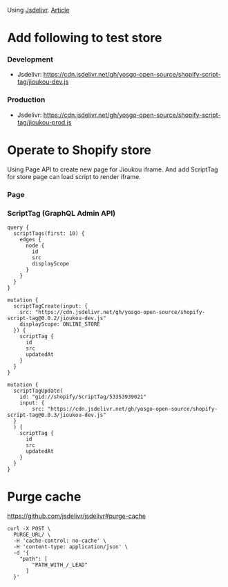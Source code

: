 Using [Jsdelivr](https://www.jsdelivr.com/features). [Article](https://zellwk.com/blog/jsdelivr/)

# Add following to test store

### Development

- Jsdelivr: https://cdn.jsdelivr.net/gh/yosgo-open-source/shopify-script-tag/jioukou-dev.js

### Production

- Jsdelivr: https://cdn.jsdelivr.net/gh/yosgo-open-source/shopify-script-tag/jioukou-prod.js

# Operate to Shopify store

Using Page API to create new page for Jioukou iframe. And add ScriptTag for store page can load script to render iframe.

### Page

### ScriptTag (GraphQL Admin API)

```
query {
  scriptTags(first: 10) {
    edges {
      node {
        id
        src
        displayScope
      }
    }
  }
}

mutation {
  scriptTagCreate(input: {
    src: "https://cdn.jsdelivr.net/gh/yosgo-open-source/shopify-script-tag@0.0.2/jioukou-dev.js"
    displayScope: ONLINE_STORE
  }) {
    scriptTag {
      id
      src
      updatedAt
    }
  }
}

mutation {
  scriptTagUpdate(
    id: "gid://shopify/ScriptTag/53353939021"
    input: {
    	src: "https://cdn.jsdelivr.net/gh/yosgo-open-source/shopify-script-tag@0.0.3/jioukou-dev.js"
  }
  ) {
    scriptTag {
      id
      src
      updatedAt
    }
  }
}
```

# Purge cache

https://github.com/jsdelivr/jsdelivr#purge-cache

```
curl -X POST \
  PURGE_URL/ \
  -H 'cache-control: no-cache' \
  -H 'content-type: application/json' \
  -d '{
    "path": [
        "PATH_WITH_/_LEAD"
      ]
  }'
```
